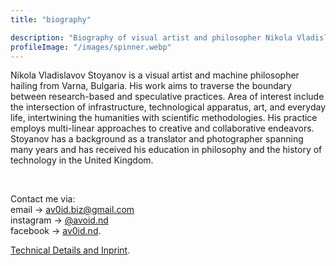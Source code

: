 ```yaml
---
title: "biography"

description: "Biography of visual artist and philosopher Nikola Vladislavov Stoyanov. Includes biography, solo and collaborative exhibitions and publications."
profileImage: "/images/spinner.webp"
---
```


Nikola Vladislavov Stoyanov is a visual artist and machine philosopher hailing from Varna, Bulgaria. His work aims to traverse the boundary between research-based and speculative practices. Area of interest include the intersection of infrastructure, technological apparatus, art, and everyday life, intertwining the humanities with scientific methodologies.  His practice employs multi-linear approaches to creative and collaborative endeavors. Stoyanov has a background as a translator and photographer spanning many years and has received his education in philosophy and the history of technology in the United Kingdom.

</br>

Contact me via: </br>
email → [av0id.biz@gmail.com](mailto:av0id.biz@gmail.com)</br>
instagram → [@avoid.nd](https://www.instagram.com/avoid.nd/)</br>
facebook → [av0id.nd](https://www.facebook.com/av0id.nd/").

[Technical Details and Inprint](/tech-spec/tech-spec).
